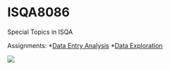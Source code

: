 # ISQA8086
Special Topics in ISQA

Assignments:
*[Data Entry Analysis]()
*[Data Exploration]()

![](https://mk0teamcolorcodtgc6i.kinstacdn.com/wp-content/uploads/2018/04/nebraska_omaha_background_color.png)
